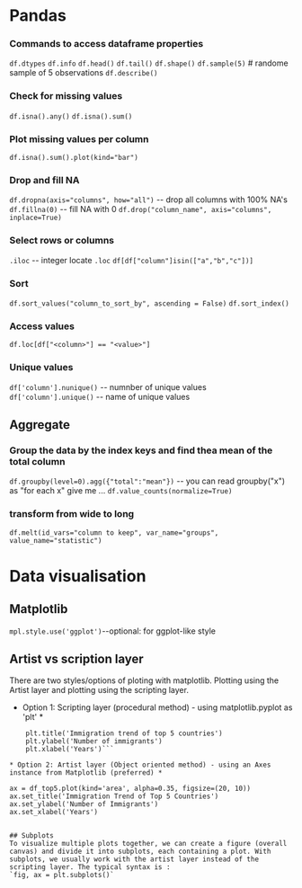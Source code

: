 # Pandas
### Commands to access dataframe properties
`df.dtypes`
`df.info`
`df.head()`
`df.tail()`
`df.shape()`
`df.sample(5)` # randome sample of 5 observations
`df.describe()`

### Check for missing values 
`df.isna().any()`
`df.isna().sum()`
### Plot missing values per column
`df.isna().sum().plot(kind="bar")`

### Drop and fill NA 
`df.dropna(axis="columns", how="all")` -- drop all columns with 100% NA's
`df.fillna(0)` -- fill NA with 0
`df.drop("column_name", axis="columns", inplace=True)`
### Select rows or columns 
`.iloc` -- integer locate
`.loc`
`df[df["column"]isin(["a","b","c"])]`

### Sort 
`df.sort_values("column_to_sort_by", ascending = False)`
`df.sort_index()`

### Access values 
`df.loc[df["<column>"] == "<value>"]`

### Unique values
`df['column'].nunique()` -- numnber of unique values 
`df['column'].unique()` -- name of unique values 


## Aggregate
### Group the data by the index keys and find thea mean of the total column
`df.groupby(level=0).agg({"total":"mean"})` -- you can read groupby("x") as "for each x" give me ...
`df.value_counts(normalize=True)`

### transform from wide to long
`df.melt(id_vars="column to keep", var_name="groups", value_name="statistic")`

# Data visualisation 

## Matplotlib
``mpl.style.use('ggplot')``--optional: for ggplot-like style

## Artist vs scription layer
There are two styles/options of ploting with matplotlib. Plotting using the Artist layer and plotting using the scripting layer.
* Option 1: Scripting layer (procedural method) - using matplotlib.pyplot as 'plt' *

```    df_top5.plot(kind='area', alpha=0.35, figsize=(20, 10)) 
    plt.title('Immigration trend of top 5 countries')
    plt.ylabel('Number of immigrants')
    plt.xlabel('Years')```

* Option 2: Artist layer (Object oriented method) - using an Axes instance from Matplotlib (preferred) *
  
ax = df_top5.plot(kind='area', alpha=0.35, figsize=(20, 10))
ax.set_title('Immigration Trend of Top 5 Countries')
ax.set_ylabel('Number of Immigrants')
ax.set_xlabel('Years')


## Subplots
To visualize multiple plots together, we can create a figure (overall canvas) and divide it into subplots, each containing a plot. With subplots, we usually work with the artist layer instead of the scripting layer. The typical syntax is :
`fig, ax = plt.subplots()`